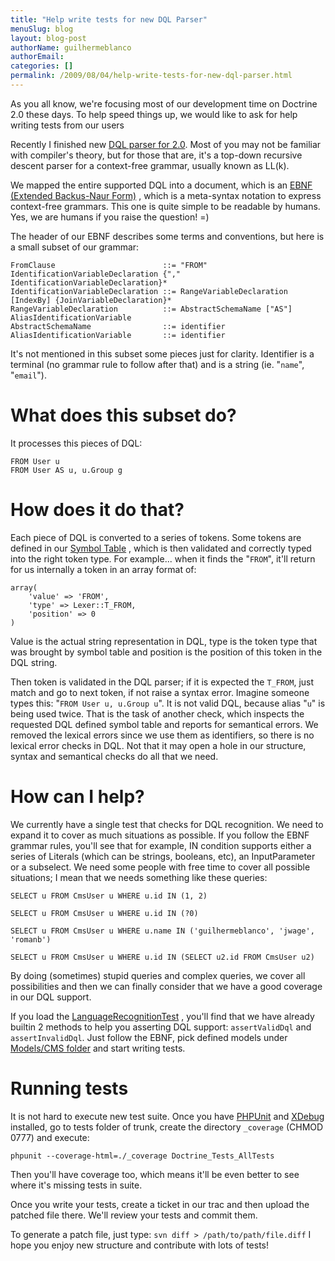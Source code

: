 ```yaml
---
title: "Help write tests for new DQL Parser"
menuSlug: blog
layout: blog-post
authorName: guilhermeblanco
authorEmail:
categories: []
permalink: /2009/08/04/help-write-tests-for-new-dql-parser.html
---
```

As you all know, we're focusing most of our development time on Doctrine
2.0 these days. To help speed things up, we would like to ask for help
writing tests from our users

Recently I finished new [DQL parser for
2.0](http://trac.doctrine-project.org/browser/trunk/lib/Doctrine/ORM/Query/Parser.php).
Most of you may not be familiar with compiler's theory, but for those
that are, it's a top-down recursive descent parser for a context-free
grammar, usually known as LL(k).

We mapped the entire supported DQL into a document, which is an [EBNF
(Extended Backus-Naur
Form)](http://en.wikipedia.org/wiki/Extended_Backus–Naur_Form) , which
is a meta-syntax notation to express context-free grammars. This one is
quite simple to be readable by humans. Yes, we are humans if you raise
the question! =)

The header of our EBNF describes some terms and conventions, but here is
a small subset of our grammar:

    FromClause                        ::= "FROM" IdentificationVariableDeclaration {"," IdentificationVariableDeclaration}*
    IdentificationVariableDeclaration ::= RangeVariableDeclaration [IndexBy] {JoinVariableDeclaration}*
    RangeVariableDeclaration          ::= AbstractSchemaName ["AS"] AliasIdentificationVariable
    AbstractSchemaName                ::= identifier
    AliasIdentificationVariable       ::= identifier

It's not mentioned in this subset some pieces just for clarity.
Identifier is a terminal (no grammar rule to follow after that) and is a
string (ie. "`name`", "`email`").

What does this subset do?
=========================

It processes this pieces of DQL:

    FROM User u
    FROM User AS u, u.Group g

How does it do that?
====================

Each piece of DQL is converted to a series of tokens. Some tokens are
defined in our [Symbol Table](http://en.wikipedia.org/wiki/Symbol_table)
, which is then validated and correctly typed into the right token type.
For example... when it finds the "`FROM`", it'll return for us
internally a token in an array format of:

    array(
        'value' => 'FROM',
        'type' => Lexer::T_FROM,
        'position' => 0
    )

Value is the actual string representation in DQL, type is the token type
that was brought by symbol table and position is the position of this
token in the DQL string.

Then token is validated in the DQL parser; if it is expected the
`T_FROM`, just match and go to next token, if not raise a syntax error.
Imagine someone types this: "`FROM User u, u.Group u`". It is not valid
DQL, because alias "`u`" is being used twice. That is the task of
another check, which inspects the requested DQL defined symbol table and
reports for semantical errors. We removed the lexical errors since we
use them as identifiers, so there is no lexical error checks in DQL. Not
that it may open a hole in our structure, syntax and semantical checks
do all that we need.

How can I help?
===============

We currently have a single test that checks for DQL recognition. We need
to expand it to cover as much situations as possible. If you follow the
EBNF grammar rules, you'll see that for example, IN condition supports
either a series of Literals (which can be strings, booleans, etc), an
InputParameter or a subselect. We need some people with free time to
cover all possible situations; I mean that we needs something like these
queries:

    SELECT u FROM CmsUser u WHERE u.id IN (1, 2)

    SELECT u FROM CmsUser u WHERE u.id IN (?0)

    SELECT u FROM CmsUser u WHERE u.name IN ('guilhermeblanco', 'jwage', 'romanb')

    SELECT u FROM CmsUser u WHERE u.id IN (SELECT u2.id FROM CmsUser u2)

By doing (sometimes) stupid queries and complex queries, we cover all
possibilities and then we can finally consider that we have a good
coverage in our DQL support.

If you load the
[LanguageRecognitionTest](http://trac.doctrine-project.org/browser/trunk/tests/Doctrine/Tests/ORM/Query/LanguageRecognitionTest.php)
, you'll find that we have already builtin 2 methods to help you
asserting DQL support: `assertValidDql` and `assertInvalidDql`. Just
follow the EBNF, pick defined models under [Models/CMS
folder](http://trac.doctrine-project.org/browser/trunk/tests/Doctrine/Tests/Models/CMS)
and start writing tests.

Running tests
=============

It is not hard to execute new test suite. Once you have
[PHPUnit](http://phpunit.de) and [XDebug](http://xdebug.org) installed,
go to tests folder of trunk, create the directory `_coverage` (CHMOD
0777) and execute:

    phpunit --coverage-html=./_coverage Doctrine_Tests_AllTests

Then you'll have coverage too, which means it'll be even better to see
where it's missing tests in suite.

Once you write your tests, create a ticket in our trac and then upload
the patched file there. We'll review your tests and commit them.

To generate a patch file, just type:
`svn diff > /path/to/path/file.diff` I hope you enjoy new structure and
contribute with lots of tests!
